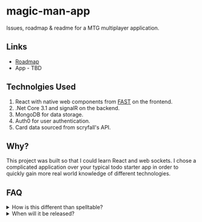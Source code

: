 # magic-man-app
Issues, roadmap &amp; readme for a MTG multiplayer application.

## Links
- [Roadmap](https://github.com/users/KingOfTac/projects/2/views/1)
- App - TBD

## Technolgies Used
1. React with native web components from [FAST](https://github.com/microsoft/fast) on the frontend.
2. .Net Core 3.1 and signalR on the backend.
3. MongoDB for data storage.
4. Auth0 for user authentication.
5. Card data sourced from scryfall's API.

## Why?
This project was built so that I could learn React and web sockets. I chose a complicated application over your typical todo starter app in order to quickly gain more real world knowledge of different technologies.

## FAQ
<details>
  <summary>How is this different than spelltable?</summary>
  <ol>
    <li>While spelltable is a fantastic app for playing paper magic remotely, some users with limited connectivity tend to have a negative experience.</li>
    <li>This app doesn't use webcams and instead opts for a digital game board experience, that should provide a smooth experience for users with slower connections.</li>
    <li>User's have the option to store the application's card database locally for even better performance. The entire card database is about 250MB.</li>
    <li>User's have the ability to store decklist's in their profile to play with.</li>
  </ol>
</details>

<details>
  <summary>When will it be released?</summary>
  <p>The app is still in early development, so there is no concrete release date at this time.</p>
</details>

